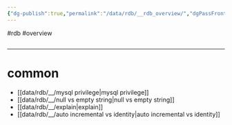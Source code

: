 ```yaml
---
{"dg-publish":true,"permalink":"/data/rdb/__rdb_overview/","dgPassFrontmatter":true,"noteIcon":"","created":"","updated":""}
---
```


#rdb #overview 

```toc
```

---

# common
- [[data/rdb/__/mysql privilege\|mysql privilege]]
- [[data/rdb/__/null vs empty string\|null vs empty string]]
- [[data/rdb/__/explain\|explain]]
- [[data/rdb/__/auto incremental vs identity\|auto incremental vs identity]]
